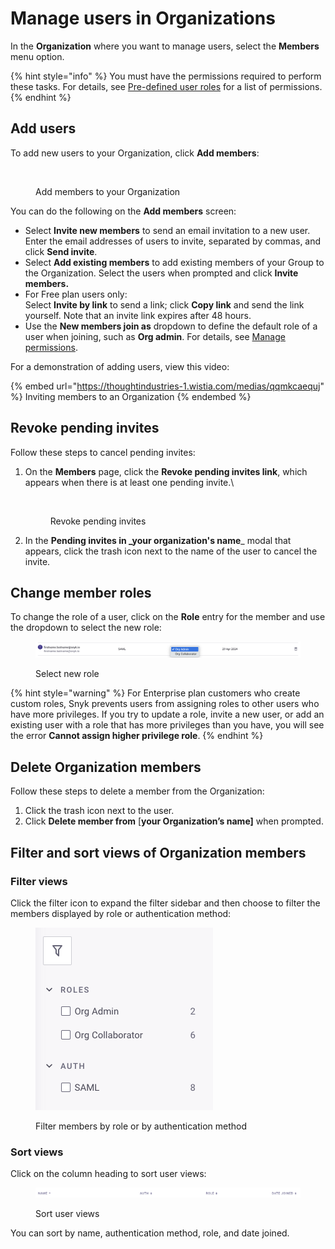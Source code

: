 # Manage users in Organizations

In the **Organization** where you want to manage users, select the **Members** menu option.

{% hint style="info" %}
You must have the permissions required to perform these tasks. For details, see [Pre-defined user roles](../../user-roles/pre-defined-roles.md) for a list of permissions.
{% endhint %}

## Add users

To add new users to your Organization, click **Add members**:

<div align="left"><figure><img src="../../../.gitbook/assets/Screen Shot 2022-02-24 at 12.51.45 PM.png" alt=""><figcaption><p>Add members to your Organization</p></figcaption></figure></div>

You can do the following on the **Add members** screen:

* Select **Invite new members** to send an email invitation to a new user. Enter the email addresses of users to invite, separated by commas, and click **Send invite**.
* Select **Add existing members** to add existing members of your Group to the Organization. Select the users when prompted and click **Invite members.**
* For Free plan users only:\
  Select **Invite by link** to send a link; click **Copy link** and send the link yourself. Note that an invite link expires after 48 hours.
* Use the **New members join as** dropdown to define the default role of a user when joining, such as **Org admin**. For details, see [Manage permissions](../../user-roles/pre-defined-roles.md).

For a demonstration of adding users, view this video:

{% embed url="https://thoughtindustries-1.wistia.com/medias/qqmkcaequj" %}
Inviting members to an Organization
{% endembed %}

## Revoke pending invites

Follow these steps to cancel pending invites:

1.  On the **Members** page, click the **Revoke pending invites link**, which appears when there is at least one pending invite.\


    <figure><img src="../../../.gitbook/assets/Revoke.png" alt=""><figcaption><p>Revoke pending invites</p></figcaption></figure>
2. In the **Pending invites in \_your organization's name**\_ modal that appears, click the trash icon next to the name of the user to cancel the invite.

## Change member roles

To change the role of a user, click on the **Role** entry for the member and use the dropdown to select the new role:

<figure><img src="../../../.gitbook/assets/org-member-change-role.png" alt=""><figcaption><p>Select new role</p></figcaption></figure>

{% hint style="warning" %}
For Enterprise plan customers who create custom roles, Snyk prevents users from assigning roles to other users who have more privileges. If you try to update a role, invite a new user, or add an existing user with a role that has more privileges than you have, you will see the error **Cannot assign higher privilege role**.
{% endhint %}

## Delete Organization members

Follow these steps to delete a member from the Organization:

1. Click the trash icon next to the user.
2. Click **Delete member from** \[**your Organization’s name]** when prompted.

## Filter and sort views of Organization members

### Filter views

Click the filter icon to expand the filter sidebar and then choose to filter the members displayed by role or authentication method:

<div align="left"><figure><img src="../../../.gitbook/assets/org-member-filters.png" alt=""><figcaption><p>Filter members by role or by authentication method</p></figcaption></figure></div>

### Sort views

Click on the column heading to sort user views:

<figure><img src="../../../.gitbook/assets/org-member-column-sort.png" alt=""><figcaption><p>Sort user views</p></figcaption></figure>

You can sort by name, authentication method, role, and date joined.
